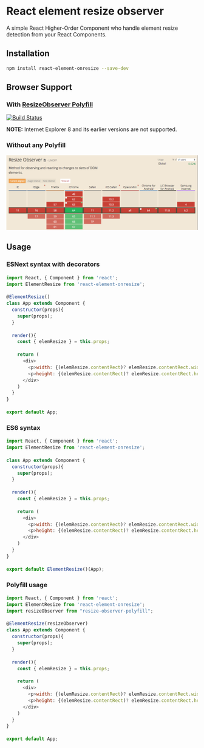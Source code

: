 # React element resize observer

A simple React Higher-Order Component who handle element resize detection from your React Components.

## Installation

```bash
npm install react-element-onresize --save-dev
```

## Browser Support
### With [ResizeObserver Polyfill](https://github.com/que-etc/resize-observer-polyfill)

[![Build Status](https://saucelabs.com/browser-matrix/que-etc.svg)](https://saucelabs.com/beta/builds/303f5344a7214ba5b62bc7079a15d376)

**NOTE:** Internet Explorer 8 and its earlier versions are not supported.

### Without any Polyfill

![Without any Polyfill](https://raw.githubusercontent.com/BugKun/react-element-onresize/master/Browser-Support-Without-Polyfill.png)


## Usage
### ESNext syntax with decorators
```javascript
import React, { Component } from 'react';
import ElementResize from 'react-element-onresize';

@ElementResize()
class App extends Component {
  constructor(props){
    super(props);
  }

  render(){
    const { elemResize } = this.props;

    return (
      <div>
        <p>width: {(elemResize.contentRect)? elemResize.contentRect.width : 0} px</p>
        <p>height: {(elemResize.contentRect)? elemResize.contentRect.height : 0} px</p>
      </div>
    )
  }
}

export default App;
```
### ES6 syntax
```javascript
import React, { Component } from 'react';
import ElementResize from 'react-element-onresize';

class App extends Component {
  constructor(props){
    super(props);
  }

  render(){
    const { elemResize } = this.props;

    return (
      <div>
        <p>width: {(elemResize.contentRect)? elemResize.contentRect.width : 0} px</p>
        <p>height: {(elemResize.contentRect)? elemResize.contentRect.height : 0} px</p>
      </div>
    )
  }
}

export default ElementResize()(App);
```
### Polyfill usage
```javascript
import React, { Component } from 'react';
import ElementResize from 'react-element-onresize';
import resizeObserver from "resize-observer-polyfill";

@ElementResize(resizeObserver)
class App extends Component {
  constructor(props){
    super(props);
  }

  render(){
    const { elemResize } = this.props;

    return (
      <div>
        <p>width: {(elemResize.contentRect)? elemResize.contentRect.width : 0} px</p>
        <p>height: {(elemResize.contentRect)? elemResize.contentRect.height : 0} px</p>
      </div>
    )
  }
}

export default App;
```